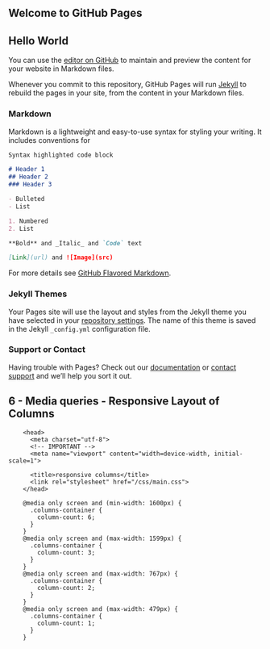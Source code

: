 ## Welcome to GitHub Pages

## Hello World

You can use the [editor on GitHub](https://github.com/CTownsdin/progressive-web-applications/edit/master/README.md) to maintain and preview the content for your website in Markdown files.

Whenever you commit to this repository, GitHub Pages will run [Jekyll](https://jekyllrb.com/) to rebuild the pages in your site, from the content in your Markdown files.

### Markdown

Markdown is a lightweight and easy-to-use syntax for styling your writing. It includes conventions for

```markdown
Syntax highlighted code block

# Header 1
## Header 2
### Header 3

- Bulleted
- List

1. Numbered
2. List

**Bold** and _Italic_ and `Code` text

[Link](url) and ![Image](src)
```

For more details see [GitHub Flavored Markdown](https://guides.github.com/features/mastering-markdown/).

### Jekyll Themes

Your Pages site will use the layout and styles from the Jekyll theme you have selected in your [repository settings](https://github.com/CTownsdin/progressive-web-applications/settings). The name of this theme is saved in the Jekyll `_config.yml` configuration file.

### Support or Contact

Having trouble with Pages? Check out our [documentation](https://help.github.com/categories/github-pages-basics/) or [contact support](https://github.com/contact) and we’ll help you sort it out.

## 6 - Media queries - Responsive Layout of Columns

```
	<head>
	  <meta charset="utf-8">
	  <!-- IMPORTANT -->
	  <meta name="viewport" content="width=device-width, initial-scale=1">
	
	  <title>responsive columns</title>
	  <link rel="stylesheet" href="/css/main.css">
	</head>
```
	
```
	@media only screen and (min-width: 1600px) {
	  .columns-container {
	    column-count: 6;
	  }
	}
	@media only screen and (max-width: 1599px) {
	  .columns-container {
	    column-count: 3;
	  }
	}
	@media only screen and (max-width: 767px) {
	  .columns-container {
	    column-count: 2;
	  }
	}
	@media only screen and (max-width: 479px) {
	  .columns-container {
	    column-count: 1;
	  }
	}
```



